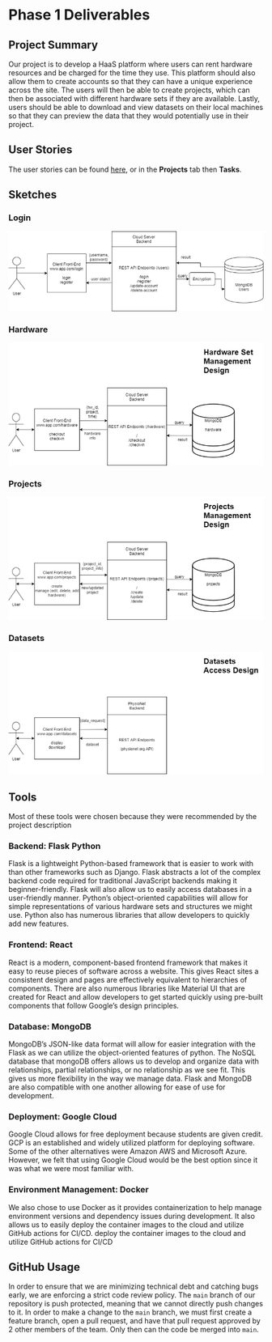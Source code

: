 # Phase 1 Deliverables

## Project Summary
Our project is to develop a HaaS platform where users can rent hardware resources and be charged for the time they use. This platform should also allow them to create accounts so that they can have a unique experience across the site. The users will then be able to create projects, which can then be associated with different hardware sets if they are available. Lastly, users should be able to download and view datasets on their local machines so that they can preview the data that they would potentially use in their project.

## User Stories
The user stories can be found [here](https://github.com/JimothyGreene/EE461L-Group2-FinalProject/projects/4), or in the **Projects** tab then **Tasks**.

## Sketches

### Login
![Login](resources/EE461L%20Sketch-Login.png)

### Hardware
![Hardware](resources/EE461L%20Sketch-Hardware.png)

### Projects
![Projects](resources/EE461L%20Sketch-Projects.png)

### Datasets
![Datasets](resources/EE461L%20Sketch-Datasets.png)

## Tools
Most of these tools were chosen because they were recommended by the project description

### Backend: Flask Python
Flask is a lightweight Python-based framework that is easier to work with than other frameworks such as Django. Flask abstracts a lot of the complex backend code required for traditional JavaScript backends making it beginner-friendly. Flask will also allow us to easily access databases in a user-friendly manner.
Python’s object-oriented capabilities will allow for simple representations of various hardware sets and structures we might use. Python also has numerous libraries that allow developers to quickly add new features.

### Frontend: React
React is a modern, component-based frontend framework that makes it easy to reuse pieces of software across a website. This gives React sites a consistent design and pages are effectively equivalent to hierarchies of components. There are also numerous libraries like Material UI that are created for React and allow developers to get started quickly using pre-built components that follow Google’s design principles.

### Database: MongoDB
MongoDB’s JSON-like data format will allow for easier integration with the Flask as we can utilize the object-oriented features of python. The NoSQL database that mongoDB offers allows us to develop and organize data with relationships, partial relationships, or no relationship as we see fit. This gives us more flexibility in the way we manage data. Flask and MongoDB are also compatible with one another allowing for ease of use for development.

### Deployment: Google Cloud
Google Cloud allows for free deployment because students are given credit. GCP is an established and widely utilized platform for deploying software. Some of the other alternatives were Amazon AWS and Microsoft Azure. However, we felt that using Google Cloud would be the best option since it was what we were most familiar with.

### Environment Management: Docker
We also chose to use Docker as it provides containerization to help manage environment versions and dependency issues during development. It also allows us to easily deploy the container images to the cloud and utilize GitHub actions for CI/CD.
deploy the container images to the cloud and utilize GitHub actions for CI/CD

## GitHub Usage
In order to ensure that we are minimizing technical debt and catching bugs early, we are enforcing a strict code review policy. The `main` branch of our repository is push protected, meaning that we cannot directly push changes to it. In order to make a change to the `main` branch, we must first create a feature branch, open a pull request, and have that pull request approved by 2 other members of the team. Only then can the code be merged into `main`. 
